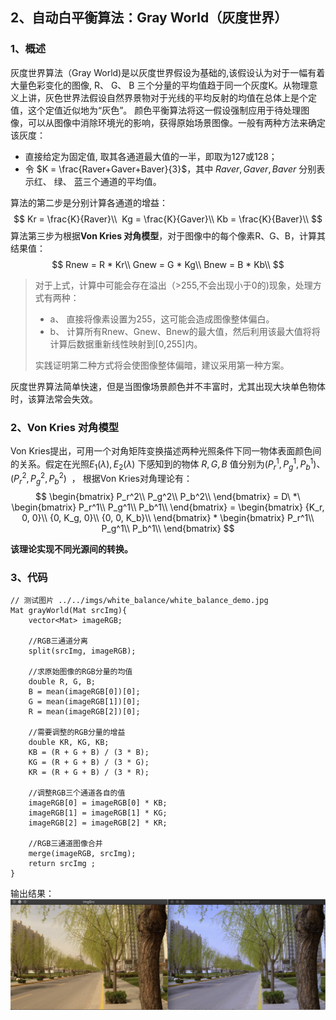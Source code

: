 ## 2、自动白平衡算法：Gray World（灰度世界）
### 1、概述
灰度世界算法（Gray World)是以灰度世界假设为基础的,该假设认为对于一幅有着大量色彩变化的图像, R、 G、 B 三个分量的平均值趋于同一个灰度K。从物理意义上讲，灰色世界法假设自然界景物对于光线的平均反射的均值在总体上是个定值，这个定值近似地为“灰色”。 颜色平衡算法将这一假设强制应用于待处理图像，可以从图像中消除环境光的影响，获得原始场景图像。一般有两种方法来确定该灰度： 

* 直接给定为固定值, 取其各通道最大值的一半，即取为127或128； 
* 令 $K = \frac{Raver+Gaver+Baver}{3}$，其中 $Raver,Gaver,Baver$ 分别表示红、 绿、 蓝三个通道的平均值。 

算法的第二步是分别计算各通道的增益： 
$$
Kr = \frac{K}{Raver}\\ 
Kg = \frac{K}{Gaver}\\
Kb = \frac{K}{Baver}\\
$$
算法第三步为根据**Von Kries 对角模型**，对于图像中的每个像素R、G、B，计算其结果值： 
$$
Rnew = R * Kr\\
Gnew = G * Kg\\
Bnew = B * Kb\\
$$

> 对于上式，计算中可能会存在溢出（>255,不会出现小于0的)现象，处理方式有两种：
>
> * a、 直接将像素设置为255，这可能会造成图像整体偏白。 
> * b、 计算所有Rnew、Gnew、Bnew的最大值，然后利用该最大值将将计算后数据重新线性映射到[0,255]内。
>
>实践证明第二种方式将会使图像整体偏暗，建议采用第一种方案。 

灰度世界算法简单快速，但是当图像场景颜色并不丰富时，尤其出现大块单色物体时，该算法常会失效。

### 2、**Von Kries 对角模型**
Von Kries提出，可用一个对角矩阵变换描述两种光照条件下同一物体表面颜色间的关系。假定在光照$E_1(\lambda),E_2(\lambda)$ 下感知到的物体 $R, G, B$ 值分别为$(P_r^1, P_g^1, P_b^1)、(P_r^2, P_g^2, P_b^2)$  ， 根据Von Kries对角理论有：
$$
\begin{bmatrix}
P_r^2\\
P_g^2\\
P_b^2\\
\end{bmatrix} = D\ *\ 
\begin{bmatrix}
P_r^1\\
P_g^1\\
P_b^1\\
\end{bmatrix} = 
\begin{bmatrix}
{K_r, 0, 0}\\
{0, K_g, 0}\\
{0, 0, K_b}\\
\end{bmatrix} * 
\begin{bmatrix}
P_r^1\\
P_g^1\\
P_b^1\\
\end{bmatrix}
$$

**该理论实现不同光源间的转换。**

### **3、代码**
	// 测试图片 ../../imgs/white_balance/white_balance_demo.jpg
	Mat grayWorld(Mat srcImg){
	    vector<Mat> imageRGB;
	
	    //RGB三通道分离
	    split(srcImg, imageRGB);
	
	    //求原始图像的RGB分量的均值
	    double R, G, B;
	    B = mean(imageRGB[0])[0];
	    G = mean(imageRGB[1])[0];
	    R = mean(imageRGB[2])[0];
	
	    //需要调整的RGB分量的增益
	    double KR, KG, KB;
	    KB = (R + G + B) / (3 * B);
	    KG = (R + G + B) / (3 * G);
	    KR = (R + G + B) / (3 * R);
	
	    //调整RGB三个通道各自的值
	    imageRGB[0] = imageRGB[0] * KB;
	    imageRGB[1] = imageRGB[1] * KG;
	    imageRGB[2] = imageRGB[2] * KR;
	
	    //RGB三通道图像合并
	    merge(imageRGB, srcImg);
	    return srcImg ;
	}
	
输出结果：
![白平衡--灰度世界算法](../../imgs/white_balance/result-white_balance_gray_world.png)



